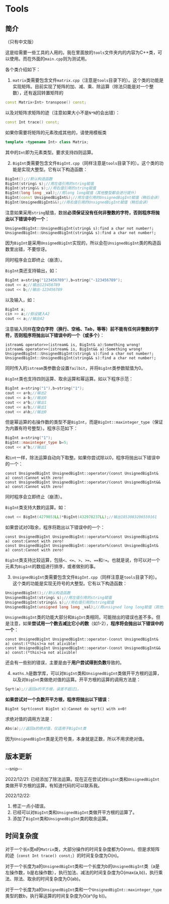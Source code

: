 # Tools
## 简介
（只有中文版）

这是给需要一些工具的人用的。我在里面放的`tools`文件夹内的内容为C++类，可以使用。而在外面的`main.cpp`则为测试用。

各个类介绍如下：

1. `matrix`类需要包含文件`matrix.cpp`（注意是`tools`目录下的）。这个类的功能是实现矩阵。目前实现了矩阵的加、减、乘、除运算（除法只能是对一个整数），还有返回转置矩阵的
```cpp
const Matrix<Int> transpose() const;
```
以及对矩阵求矩阵的迹（注意如果大小不是`N*N`的会出错）：
```cpp
const Int trace() const;
```
如果你需要将矩阵的元素改成其他的，请使用模板类
```cpp
template <typename Int> class Matrix;
```
其中的`Int`即为元素类型。要求支持四则运算。

2. `BigInt`类需要包含文件`BigInt.cpp`（同样注意是`tools`目录下的）。这个类的功能是实现大整型。它有以下构造函数：
```cpp
BigInt();//默认构造函数
BigInt(string& s);//用左值引用的string赋值
BigInt(string&& s);//用右值引用的string赋值
BigInt(long long _val);//用long long赋值（其他整型都会进行提升）
BigInt(const UnsignedBigInt&);//用左值引用的UnsignedBigInt赋值（稍后会讲）
BigInt(UnsignedBigInt&&);//用右值引用的UnsignedBigInt赋值（稍后会讲）
```
注意如果采用`string`赋值，数据**必须保证没有任何非整数的字符，否则程序将抛出以下错误中的一个**：
```
UnsignedBigInt::UnsignedBigInt(string& s):find a char not number!;
UnsignedBigInt::UnsignedBigInt(string&& s):find a char not number!;
```
因为`BigInt`是采用`UnsignedBigInt`实现的，所以会在`UnsignedBigInt`类的构造函数里出错，不要惊讶。

同时程序会立即终止（崩溃）。

`BigInt`类还支持输出，如：
```cpp
BigInt a=string("123456789"),b=string("-123456789");
cout << a;//输出123456789
cout << b;//输出-123456789
```
以及输入，如：
```cpp
BigInt a;
cin >> a;//假设键入42
cout << a;//输出42
```
注意输入同样**在空白字符（换行、空格、Tab，等等）前不能有任何非整数的字符，否则程序将抛出以下错误中的一个（或多个）**：
```
istream& operator>>(istream& is, BigInt& a):Something wrong!
istream& operator>>(istream& is, BigInt&& a):Something wrong!
UnsignedBigInt::UnsignedBigInt(string& s):find a char not number!;
UnsignedBigInt::UnsignedBigInt(string&& s):find a char not number!;
```

同时传入的`istream`类参数会设置`failbit`，并将`BigInt`类参数赋值为0。

`BigInt`类也支持四则运算、取余运算和幂运算。如以下程序示范：
```cpp
BigInt a=string("1"),b=string("1");
cout << a+b;//输出2
cout << a-b;//输出0
cout << a*b;//输出1
cout << a/b;//输出1
cout << a%b;//输出0
```
但是幂运算的右操作数的类型不是`BigInt`，而是`BigInt::maxinteger_type`（保证为内置有符号整型）。程序示范如下：
```cpp
BigInt a=string("1");
BigInt::maxinteger_type b=5;
cout << a^b;//输出1
```
和`int`一样，除法运算自动向下取整。如果你尝试除以0，程序将抛出以下错误中的一个：
```
const UnsignedBigInt UnsignedBigInt::operator/(const UnsignedBigInt& a) const:Cannot with zero!
const UnsignedBigInt UnsignedBigInt::operator/(const UnsignedBigInt&& a) const:Cannot with zero!
```
同时程序会立即终止（崩溃）。

`BigInt`类支持大数的运算。如：
```cpp
cout << BigInt(4279853LL)*BigInt(432978237LL);//输出1853083206559161
```
如果尝试对0取余，程序将跑出以下错误中的一个：
```
const UnsignedBigInt UnsignedBigInt::operator%(const UnsignedBigInt& a) const:Cannot with zero!
const UnsignedBigInt UnsignedBigInt::operator%(const UnsignedBigInt& a) const:Cannot with zero!
```

`BigInt`类支持比较运算，包括`<`、`<=`、`>`、`>=`、`==`和`!=`。也就是说，你可以对一个元素为`BigInt`的数组进行排序，或者做别的事。

3. `UnsignedBigInt`类需要包含文件`BigInt.cpp`（同样注意是`tools`目录下的）。这个类的功能是实现无符号的大整型。它有以下构造函数：
```cpp
UnsignedBigInt();//默认构造函数
UnsignedBigInt(string& s);//用左值引用的string赋值
UnsignedBigInt(string&& s);//用右值引用的string赋值
UnsignedBigInt(unsigned long long _val);//用unsigned long long赋值（其他整型会被提升，有符号整型如果为负数，则会产生一些奇怪的结果
```
`UnsignedBigInt`类的功能大部分和`BigInt`类相同，可能抛出的错误也差不多。但是注意，如果**尝试用一个数去减比它小的数**（如1-2），**程序将会抛出以下错误中的一个**：
```
const UnsignedBigInt UnsignedBigInt::operator-(const UnsignedBigInt& a) const:(*this)<a not alivible!
const UnsignedBigInt UnsignedBigInt::operator-(const UnsignedBigInt&& a) const:(*this)<a not alivible!
```

还会有一些别的错误，主要是由于**用户尝试得到负数**导致的。

4. `maths.h`是数学库，可以对`BigInt`类和`UnsignedBigInt`类做开平方根的运算，以及对`BigInt`类做绝对值的运算。开平方根的运算的调用方法是：
```cpp
Sqrt(a);//返回a的平方根，误差不超过1。
```
**如果尝试对一个负数开平方根，程序将抛出以下错误**：
```
BigInt Sqrt(const BigInt x):Cannot do sqrt() with x<0!
```
求绝对值的调用方法是：
```cpp
Abs(a);//返回a的绝对值，仅适用于BigInt类
```
因为`UnsignedBigInt`类是无符号类，本身就是正数，所以不用求绝对值。

## 版本更新

--snip--

2022/12/21: 已经添加了除法运算。现在正在尝试对`BigInt`类和`UnsignedBigInt`类做开平方根的运算。有知道代码的可以联系我。

2022/12/22: 
1. 修正一点小错误。
2. 已经可以对`BigInt`类和`UnsignedBigInt`类做开平方根的运算了。
3. 添加了`BigInt`类和`UnsignedBigInt`类的取余运算。

## 时间复杂度
对于一个长`n`宽`m`的`Matrix`类，大部分操作的时间复杂度都为O(nm)。但是求矩阵的迹（`const Int trace() const;`）的时间复杂度为O(n)。

对于一个长度为a的`UnsignedBigInt`类和一个长度为b的`UnsignedBigInt`类（a是左操作数，b是右操作数），执行加法、减法的时间复杂度为O(max(a,b))，执行乘法、除法、取余的时间复杂度为O(ab)。

对于一个长度为a的`UnsignedBigInt`类和一个`UnsignedBigInt::maxinteger_type`类型的数b，执行幂运算的时间复杂度为O(a^(lg b))。
